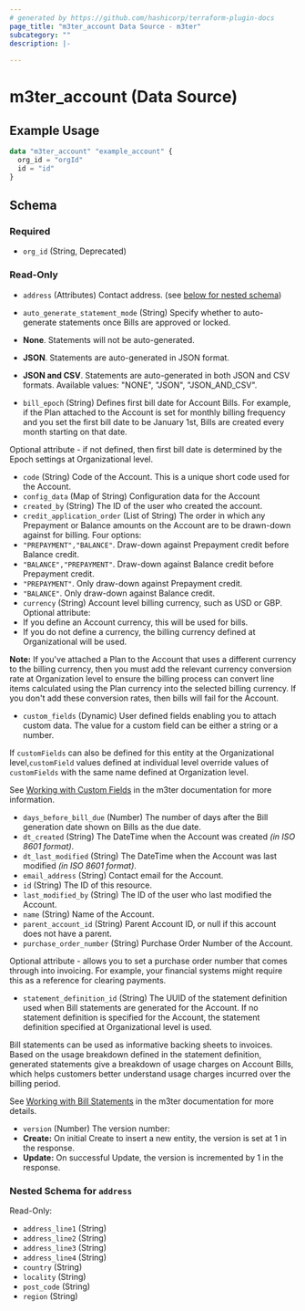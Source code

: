 ```yaml
---
# generated by https://github.com/hashicorp/terraform-plugin-docs
page_title: "m3ter_account Data Source - m3ter"
subcategory: ""
description: |-
  
---
```


# m3ter_account (Data Source)



## Example Usage

```terraform
data "m3ter_account" "example_account" {
  org_id = "orgId"
  id = "id"
}
```

<!-- schema generated by tfplugindocs -->
## Schema

### Required

- `org_id` (String, Deprecated)

### Read-Only

- `address` (Attributes) Contact address. (see [below for nested schema](#nestedatt--address))
- `auto_generate_statement_mode` (String) Specify whether to auto-generate statements once Bills are approved or locked.

- **None**. Statements will not be auto-generated.
- **JSON**. Statements are auto-generated in JSON format.
- **JSON and CSV**. Statements are auto-generated in both JSON and CSV formats.
Available values: "NONE", "JSON", "JSON_AND_CSV".
- `bill_epoch` (String) Defines first bill date for Account Bills. For example, if the Plan attached to the Account is set for monthly billing frequency and you set the first bill date to be January 1st, Bills are created every month starting on that date.

Optional attribute - if not defined, then first bill date is determined by the Epoch settings at Organizational level.
- `code` (String) Code of the Account.
This is a unique short code used for the Account.
- `config_data` (Map of String) Configuration data for the Account
- `created_by` (String) The ID of the user who created the account.
- `credit_application_order` (List of String) The order in which any Prepayment or Balance amounts on the Account are to be drawn-down against for billing. Four options:
- `"PREPAYMENT","BALANCE"`. Draw-down against Prepayment credit before Balance credit.
- `"BALANCE","PREPAYMENT"`. Draw-down against Balance credit before Prepayment credit.
- `"PREPAYMENT"`. Only draw-down against Prepayment credit.
- `"BALANCE"`. Only draw-down against Balance credit.
- `currency` (String) Account level billing currency, such as USD or GBP. Optional attribute:
- If you define an Account currency, this will be used for bills.
- If you do not define a currency, the billing currency defined at Organizational will be used.

**Note:** If you've attached a Plan to the Account that uses a different currency to the billing currency, then you must add the relevant currency conversion rate at Organization level to ensure the billing process can convert line items calculated using the Plan currency into the selected billing currency. If you don't add these conversion rates, then bills will fail for the Account.
- `custom_fields` (Dynamic) User defined fields enabling you to attach custom data. The value for a custom field can be either a string or a number.

If `customFields` can also be defined for this entity at the Organizational level,`customField` values defined at individual level override values of `customFields` with the same name defined at Organization level.

See [Working with Custom Fields](https://www.m3ter.com/docs/guides/creating-and-managing-products/working-with-custom-fields) in the m3ter documentation for more information.
- `days_before_bill_due` (Number) The number of days after the Bill generation date shown on Bills as the due date.
- `dt_created` (String) The DateTime when the Account was created *(in ISO 8601 format)*.
- `dt_last_modified` (String) The DateTime when the Account was last modified *(in ISO 8601 format)*.
- `email_address` (String) Contact email for the Account.
- `id` (String) The ID of this resource.
- `last_modified_by` (String) The ID of the user who last modified the Account.
- `name` (String) Name of the Account.
- `parent_account_id` (String) Parent Account ID, or null if this account does not have a parent.
- `purchase_order_number` (String) Purchase Order Number of the Account.

Optional attribute - allows you to set a purchase order number that comes through into invoicing. For example, your financial systems might require this as a reference for clearing payments.
- `statement_definition_id` (String) The UUID of the statement definition used when Bill statements are generated for the Account. If no statement definition is specified for the Account, the statement definition specified at Organizational level is used.

Bill statements can be used as informative backing sheets to invoices. Based on the usage breakdown defined in the statement definition, generated statements give a breakdown of usage charges on Account Bills, which helps customers better understand usage charges incurred over the billing period.

See [Working with Bill Statements](https://www.m3ter.com/docs/guides/running-viewing-and-managing-bills/working-with-bill-statements) in the m3ter documentation for more details.
- `version` (Number) The version number:
- **Create:** On initial Create to insert a new entity, the version is set at 1 in the response.
- **Update:** On successful Update, the version is incremented by 1 in the response.

<a id="nestedatt--address"></a>
### Nested Schema for `address`

Read-Only:

- `address_line1` (String)
- `address_line2` (String)
- `address_line3` (String)
- `address_line4` (String)
- `country` (String)
- `locality` (String)
- `post_code` (String)
- `region` (String)
